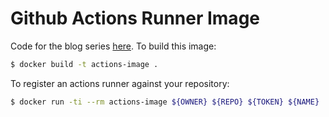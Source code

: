 # Github Actions Runner Image
Code for the blog series [here](https://dev.to/wayofthepie/ephemeral-self-hosted-github-actions-runners-1h5m). To build this image:

```bash
$ docker build -t actions-image .
```

To register an actions runner against your repository:

```bash
$ docker run -ti --rm actions-image ${OWNER} ${REPO} ${TOKEN} ${NAME}
```

